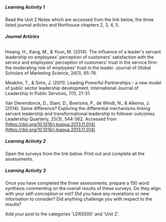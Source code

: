 ##### Learning Activity 1

Read the Unit 2 Notes which are accessed from the link below, the three listed journal articles and Northouse chapters 2, 3, 4, 5.

###### **Journal Articles**

Hwang, H., Kang, M., & Youn, M. \(2014\). The influence of a leader's servant leadership on employees' perception of customers' satisfaction with the service and employees' perception of customers' trust in the service firm: the moderating role of employees' trust in the leader. Journal of Global Scholars of Marketing Science, 24\(1\), 65-76.

Meaklim, T., & Sims, J. \(2011\). Leading Powerful Partnerships - a new model of public sector leadership development. International Journal of Leadership In Public Services, 7\(1\), 21-31.

Van Dierendonck, D., Stam, D., Boersma, P., de Windt, N., & Alkema, J. \(2014\). Same difference? Exploring the differential mechanisms linking servant leadership and transformational leadership to follower outcomes. Leadership Quarterly, 25\(3\), 544-562. Accessed from [https://doi.org/10.1016/j.leaqua.2013.11.014](https://doi.org/10.1016/j.leaqua.2013.11.014)

##### Learning Activity 2

Open the surveys from the link below. Print out and complete all the assessments.

##### Learning Activity 3

Once you have completed the three assessments, prepare a 150 word synthesis commenting on the overall results of these surveys. Do they align with your self-conception or not? Did you have any revelations or new information to consider? Did anything challenge you with respect to the results?

Add your post to the categories 'LDRS500' and 'Unit 2'.


